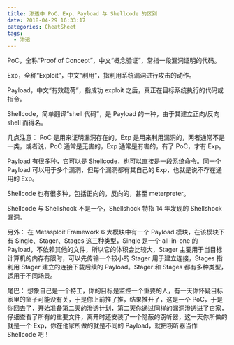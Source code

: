 ```yaml
---
title: 渗透中 PoC、Exp、Payload 与 Shellcode 的区别
date: 2018-04-29 16:33:17
categories: CheatSheet
tags:
  - 渗透
---
```


PoC，全称“Proof of Concept”，中文“概念验证”，常指一段漏洞证明的代码。

Exp，全称“Exploit”，中文“利用”，指利用系统漏洞进行攻击的动作。

Payload，中文“有效载荷”，指成功 exploit 之后，真正在目标系统执行的代码或指令。

Shellcode，简单翻译“shell 代码”，是 Payload 的一种，由于其建立正向/反向 shell 而得名。

几点注意：
PoC 是用来证明漏洞存在的，Exp 是用来利用漏洞的，两者通常不是一类，或者说，PoC 通常是无害的，Exp 通常是有害的，有了 PoC，才有 Exp。

Payload 有很多种，它可以是 Shellcode，也可以直接是一段系统命令。同一个 Payload 可以用于多个漏洞，但每个漏洞都有其自己的 Exp，也就是说不存在通用的 Exp。

Shellcode 也有很多种，包括正向的，反向的，甚至 meterpreter。

Shellcode 与 Shellshcok 不是一个，Shellshock 特指 14 年发现的 Shellshock 漏洞。

<!-- more -->
另外：
在 Metasploit Framework 6 大模块中有一个 Payload 模块，在该模块下有 Single、Stager、Stages 这三种类型，Single 是一个 all-in-one 的 Payload，不依赖其他的文件，所以它的体积会比较大，Stager 主要用于当目标计算机的内存有限时，可以先传输一个较小的 Stager 用于建立连接，Stages 指利用 Stager 建立的连接下载后续的 Payload。Stager 和 Stages 都有多种类型，适用于不同场景。

尾巴：
想象自己是一个特工，你的目标是监控一个重要的人，有一天你怀疑目标家里的窗子可能没有关，于是你上前推了推，结果推开了，这是一个 PoC，于是你回去了，开始准备第二天的渗透计划，第二天你通过同样的漏洞渗透进了它家，仔细查看了所有的重要文件，离开时还安装了一个隐蔽的窃听器，这一天你所做的就是一个 Exp，你在他家所做的就是不同的 Payload，就把窃听器当作 Shellcode 吧！
